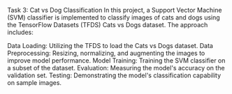 Task 3: Cat vs Dog Classification
In this project, a Support Vector Machine (SVM) classifier is implemented to classify images of cats and dogs using the TensorFlow Datasets (TFDS) Cats vs Dogs dataset. The approach includes:

Data Loading: Utilizing the TFDS to load the Cats vs Dogs dataset.
Data Preprocessing: Resizing, normalizing, and augmenting the images to improve model performance.
Model Training: Training the SVM classifier on a subset of the dataset.
Evaluation: Measuring the model's accuracy on the validation set.
Testing: Demonstrating the model's classification capability on sample images.
